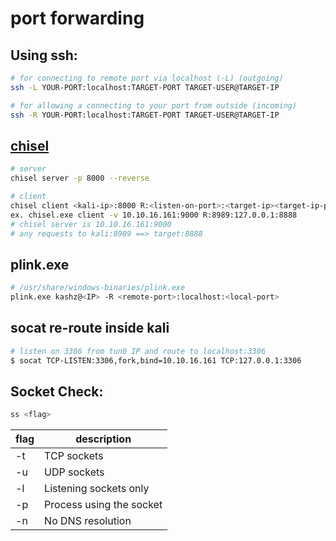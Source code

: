 # port forwarding

## Using ssh:

```bash
# for connecting to remote port via localhost (-L) (outgoing)
ssh -L YOUR-PORT:localhost:TARGET-PORT TARGET-USER@TARGET-IP

# for allowing a connecting to your port from outside (incoming)
ssh -R YOUR-PORT:localhost:TARGET-PORT TARGET-USER@TARGET-IP
```

## [chisel](https://github.com/jpillora/chisel/releases/tag/v1.7.6)

```bash
# server
chisel server -p 8000 --reverse

# client
chisel client <kali-ip>:8000 R:<listen-on-port>:<target-ip><target-ip-port-forward>
ex. chisel.exe client -v 10.10.16.161:9000 R:8989:127.0.0.1:8888
# chisel server is 10.10.16.161:9000
# any requests to kali:8989 ==> target:8888
```

## plink.exe

```bash
# /usr/share/windows-binaries/plink.exe
plink.exe kashz@<IP> -R <remote-port>:localhost:<local-port>
```

## socat re-route inside kali

```bash
# listen on 3306 from tun0 IP and route to localhost:3306
$ socat TCP-LISTEN:3306,fork,bind=10.10.16.161 TCP:127.0.0.1:3306
```

## Socket Check:

```bash
ss <flag>
```

| flag | description              |
| ---- | ------------------------ |
| -t   | TCP sockets              |
| -u   | UDP sockets              |
| -l   | Listening sockets only   |
| -p   | Process using the socket |
| -n   | No DNS resolution        |
